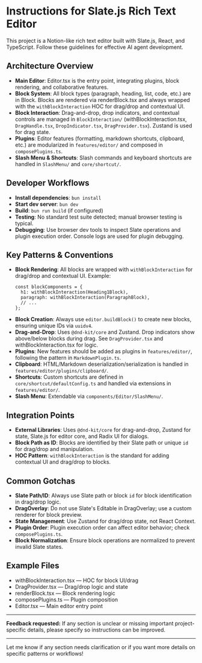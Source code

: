 # Instructions for Slate.js Rich Text Editor

This project is a Notion-like rich text editor built with Slate.js, React, and TypeScript. Follow these guidelines for effective AI agent development.

## Architecture Overview

- **Main Editor**: Editor.tsx is the entry point, integrating plugins, block rendering, and collaborative features.
- **Block System**: All block types (paragraph, heading, list, code, etc.) are in Block. Blocks are rendered via renderBlock.tsx and always wrapped with the `withBlockInteraction` HOC for drag/drop and contextual UI.
- **Block Interaction**: Drag-and-drop, drop indicators, and contextual controls are managed in `BlockInteraction/` (withBlockInteraction.tsx, `DragHandle.tsx`, `DropIndicator.tsx`, `DragProvider.tsx`). Zustand is used for drag state.
- **Plugins**: Editor features (formatting, markdown shortcuts, clipboard, etc.) are modularized in `features/editor/` and composed in `composePlugins.ts`.
- **Slash Menu & Shortcuts**: Slash commands and keyboard shortcuts are handled in `SlashMenu/` and `core/shortcut/`.

## Developer Workflows

- **Install dependencies**: `bun install`
- **Start dev server**: `bun dev`
- **Build**: `bun run build` (if configured)
- **Testing**: No standard test suite detected; manual browser testing is typical.
- **Debugging**: Use browser dev tools to inspect Slate operations and plugin execution order. Console logs are used for plugin debugging.

## Key Patterns & Conventions

- **Block Rendering**: All blocks are wrapped with `withBlockInteraction` for drag/drop and contextual UI. Example:
  ```tsx
  const blockComponents = {
    h1: withBlockInteraction(Heading1Block),
    paragraph: withBlockInteraction(ParagraphBlock),
    // ...
  };
  ```
- **Block Creation**: Always use `editor.buildBlock()` to create new blocks, ensuring unique IDs via `uuidv4`.
- **Drag-and-Drop**: Uses `@dnd-kit/core` and Zustand. Drop indicators show above/below blocks during drag. See `DragProvider.tsx` and withBlockInteraction.tsx for logic.
- **Plugins**: New features should be added as plugins in `features/editor/`, following the pattern in `MarkdownPlugin.ts`.
- **Clipboard**: HTML/Markdown deserialization/serialization is handled in `features/editor/plugins/clipboard/`.
- **Shortcuts**: Custom shortcuts are defined in `core/shortcut/defaultConfig.ts` and handled via extensions in `features/editor/`.
- **Slash Menu**: Extendable via `components/Editor/SlashMenu/`.

## Integration Points

- **External Libraries**: Uses `@dnd-kit/core` for drag-and-drop, Zustand for state, Slate.js for editor core, and Radix UI for dialogs.
- **Block Path as ID**: Blocks are identified by their Slate path or unique `id` for drag/drop and manipulation.
- **HOC Pattern**: `withBlockInteraction` is the standard for adding contextual UI and drag/drop to blocks.

## Common Gotchas

- **Slate Path/ID**: Always use Slate path or block `id` for block identification in drag/drop logic.
- **DragOverlay**: Do not use Slate's Editable in DragOverlay; use a custom renderer for block preview.
- **State Management**: Use Zustand for drag/drop state, not React Context.
- **Plugin Order**: Plugin execution order can affect editor behavior; check `composePlugins.ts`.
- **Block Normalization**: Ensure block operations are normalized to prevent invalid Slate states.

## Example Files

- withBlockInteraction.tsx — HOC for block UI/drag
- DragProvider.tsx — Drag/drop logic and state
- renderBlock.tsx — Block rendering logic
- composePlugins.ts — Plugin composition
- Editor.tsx — Main editor entry point

---

**Feedback requested:** If any section is unclear or missing important project-specific details, please specify so instructions can be improved.

---

Let me know if any section needs clarification or if you want more details on specific patterns or workflows!
